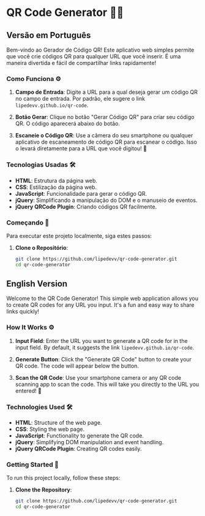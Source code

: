 # QR Code Generator 📱✨

## Versão em Português

Bem-vindo ao Gerador de Código QR! Este aplicativo web simples permite que você crie códigos QR para qualquer URL que você inserir. É uma maneira divertida e fácil de compartilhar links rapidamente!

### Como Funciona ⚙️

1. **Campo de Entrada**: Digite a URL para a qual deseja gerar um código QR no campo de entrada. Por padrão, ele sugere o link `lipedevv.github.io/qr-code`.
   
2. **Botão Gerar**: Clique no botão "Gerar Código QR" para criar seu código QR. O código aparecerá abaixo do botão.

3. **Escaneie o Código QR**: Use a câmera do seu smartphone ou qualquer aplicativo de escaneamento de código QR para escanear o código. Isso o levará diretamente para a URL que você digitou! 📲

### Tecnologias Usadas 🛠️

- **HTML**: Estrutura da página web.
- **CSS**: Estilização da página web.
- **JavaScript**: Funcionalidade para gerar o código QR.
- **jQuery**: Simplificando a manipulação do DOM e o manuseio de eventos.
- **jQuery QRCode Plugin**: Criando códigos QR facilmente.

### Começando 🚀

Para executar este projeto localmente, siga estes passos:

1. **Clone o Repositório**:
   ```bash
   git clone https://github.com/lipedevv/qr-code-generator.git
   cd qr-code-generator


## English Version

Welcome to the QR Code Generator! This simple web application allows you to create QR codes for any URL you input. It's a fun and easy way to share links quickly!

### How It Works ⚙️

1. **Input Field**: Enter the URL you want to generate a QR code for in the input field. By default, it suggests the link `lipedevv.github.io/qr-code`.
   
2. **Generate Button**: Click the "Generate QR Code" button to create your QR code. The code will appear below the button.

3. **Scan the QR Code**: Use your smartphone camera or any QR code scanning app to scan the code. This will take you directly to the URL you entered! 📲

### Technologies Used 🛠️

- **HTML**: Structure of the web page.
- **CSS**: Styling the web page.
- **JavaScript**: Functionality to generate the QR code.
- **jQuery**: Simplifying DOM manipulation and event handling.
- **jQuery QRCode Plugin**: Creating QR codes easily.

### Getting Started 🚀

To run this project locally, follow these steps:

1. **Clone the Repository**:
   ```bash
   git clone https://github.com/lipedevv/qr-code-generator.git
   cd qr-code-generator
